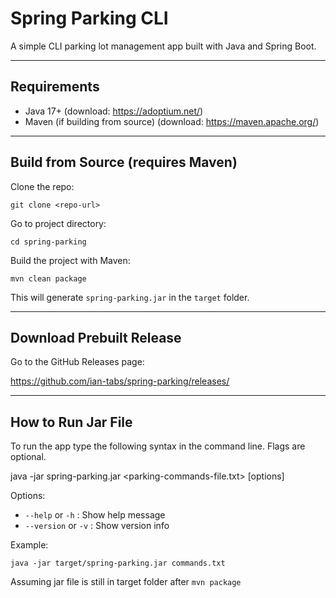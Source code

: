 # Spring Parking CLI

A simple CLI parking lot management app built with Java and Spring Boot.

---

## Requirements
- Java 17+ (download: https://adoptium.net/)
- Maven (if building from source) (download: https://maven.apache.org/)

---

## Build from Source (requires Maven)

Clone the repo:

`git clone <repo-url>`

Go to project directory:

`cd spring-parking`

Build the project with Maven:

`mvn clean package`

This will generate `spring-parking.jar` in the `target` folder.

---

## Download Prebuilt Release

Go to the GitHub Releases page:

https://github.com/ian-tabs/spring-parking/releases/

---

## How to Run Jar File

To run the app type the following syntax in the command line. Flags are optional.

java -jar spring-parking.jar <parking-commands-file.txt> [options]

Options:
- `--help` or `-h` : Show help message
- `--version` or `-v` : Show version info

Example:

`java -jar target/spring-parking.jar commands.txt`

Assuming jar file is still in target folder after `mvn package`